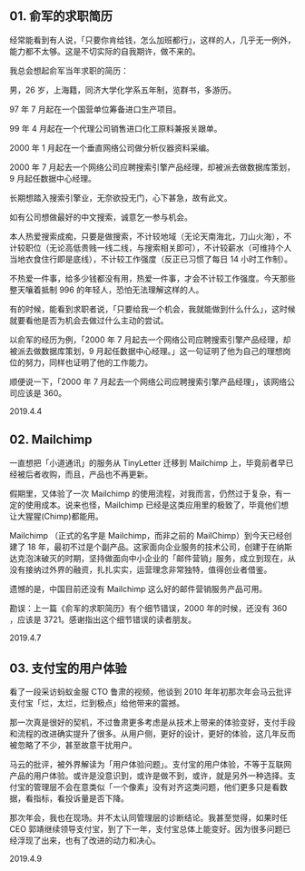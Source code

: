 ## 01. 俞军的求职简历

经常能看到有人说，「只要你肯给钱，怎么加班都行」，这样的人，几乎无一例外，能力都不太够。这是不切实际的自我期许，做不来的。

我总会想起俞军当年求职的简历：

男，26 岁，上海籍，同济大学化学系五年制，览群书，多游历。

97 年 7 月起在一个国营单位筹备进口生产项目。

99 年 4 月起在一个代理公司销售进口化工原料兼报关跟单。

2000 年 1 月起在一个垂直网络公司做分析仪器资料采编。

2000 年 7 月起去一个网络公司应聘搜索引擎产品经理，却被派去做数据库策划，9 月起任数据中心经理。

长期想踏入搜索引擎业，无奈欲投无门，心下甚急，故有此文。

如有公司想做最好的中文搜索，诚意乞一参与机会。

本人热爱搜索成痴，只要是做搜索，不计较地域（无论天南海北，刀山火海），不计较职位（无论高低贵贱一线二线，与搜索相关即可），不计较薪水（可维持个人当地衣食住行即是底线），不计较工作强度（反正已习惯了每日 14 小时工作制）。

不热爱一件事，给多少钱都没有用，热爱一件事，才会不计较工作强度。今天那些整天嚷着抵制 996 的年轻人，恐怕无法理解这样的人。

有的时候，能看到求职者说，「只要给我一个机会，我就能做到什么什么」，这时候就要看他是否为机会去做过什么主动的尝试。

以俞军的经历为例，「2000 年 7 月起去一个网络公司应聘搜索引擎产品经理，却被派去做数据库策划，9 月起任数据中心经理。」这一句证明了他为自己的理想岗位的努力，同样也证明了他的工作能力。

顺便说一下，「2000 年 7 月起去一个网络公司应聘搜索引擎产品经理」，该网络公司应该是 360。

2019.4.4

## 02. Mailchimp

一直想把「小道通讯」的服务从 TinyLetter 迁移到 Mailchimp 上，毕竟前者早已经被后者收购，而且，产品也不再更新。

假期里，又体验了一次 Mailchimp 的使用流程，对我而言，仍然过于复杂，有一定的使用成本。说来也怪，Mailchimp 已经是这类应用里的极致了，毕竟他们想让大猩猩(Chimp)都能用。

Mailchimp （正式的名字是 Mailchimp，而非之前的 MailChimp）到今天已经创建了 18 年，最初不过是个副产品。这家面向企业服务的技术公司，创建于在纳斯达克泡沫破灭的时期，坚持做面向中小企业的「邮件营销」服务，成立到现在，从没有接纳过外界的融资，扎扎实实，运营理念非常独特，值得创业者借鉴。

遗憾的是，中国目前还没有 Mailchimp 这么好的邮件营销服务产品可用。
 

勘误：上一篇《俞军的求职简历》有个细节错误，2000 年的时候，还没有 360 ，应该是 3721。感谢指出这个细节错误的读者朋友。

2019.4.7

## 03. 支付宝的用户体验

看了一段采访蚂蚁金服 CTO 鲁肃的视频，他谈到 2010 年年初那次年会马云批评支付宝「烂，太烂，烂到极点」给他带来的震撼。

那一次真是很好的契机，不过鲁肃更多考虑是从技术上带来的体验变好，支付手段和流程的改进确实提升了很多。从用户侧，更好的设计，更好的体验，这几年反而被忽略了不少，甚至故意干扰用户。

马云的批评，被外界解读为「用户体验问题」。支付宝的用户体验，不等于互联网产品的用户体验。或许是没意识到，或许是做不到，或许，就是另外一种选择。支付宝的管理层不会在意类似「一个像素」没有对齐这类问题，他们更多只是看数据，看指标，看投诉量是否下降。

那次年会，我也在现场。并不太认同管理层的诊断结论。我甚至觉得，如果时任 CEO 郭靖继续领导支付宝，到了下一年，支付宝总体上能变好。因为很多问题已经浮现了出来，也有了改进的动力和决心。

2019.4.9